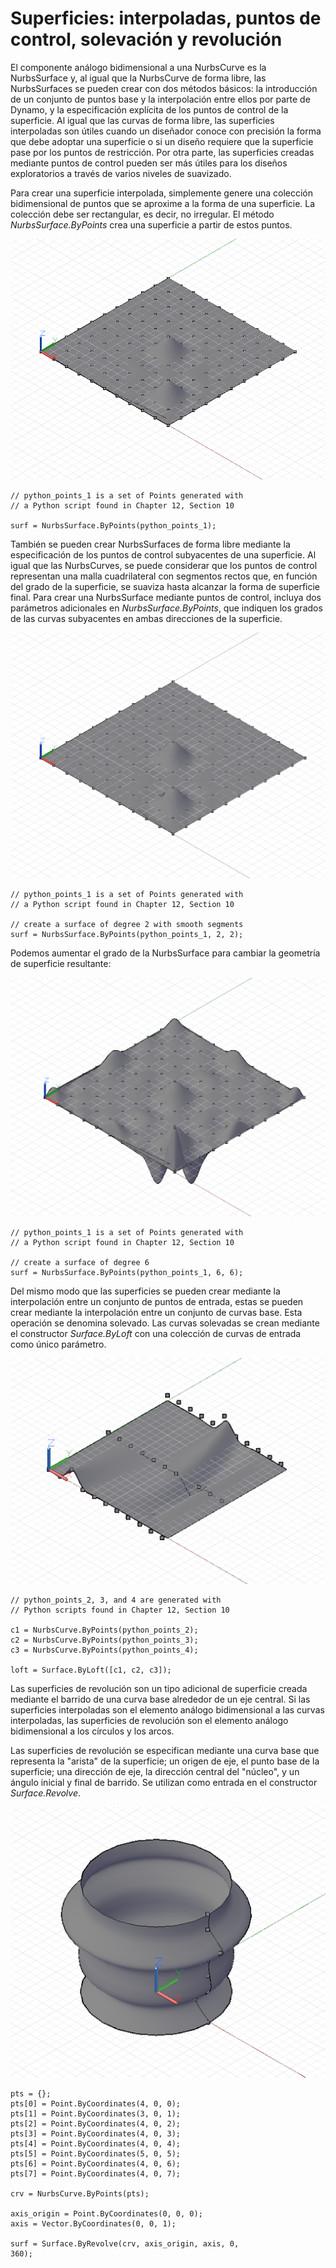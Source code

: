 

# Superficies: interpoladas, puntos de control, solevación y revolución

El componente análogo bidimensional a una NurbsCurve es la NurbsSurface y, al igual que la NurbsCurve de forma libre, las NurbsSurfaces se pueden crear con dos métodos básicos: la introducción de un conjunto de puntos base y la interpolación entre ellos por parte de Dynamo, y la especificación explícita de los puntos de control de la superficie. Al igual que las curvas de forma libre, las superficies interpoladas son útiles cuando un diseñador conoce con precisión la forma que debe adoptar una superficie o si un diseño requiere que la superficie pase por los puntos de restricción. Por otra parte, las superficies creadas mediante puntos de control pueden ser más útiles para los diseños exploratorios a través de varios niveles de suavizado.

Para crear una superficie interpolada, simplemente genere una colección bidimensional de puntos que se aproxime a la forma de una superficie. La colección debe ser rectangular, es decir, no irregular. El método *NurbsSurface.ByPoints* crea una superficie a partir de estos puntos.

![](images/12-6/Surfaces_01.png)

```
// python_points_1 is a set of Points generated with
// a Python script found in Chapter 12, Section 10

surf = NurbsSurface.ByPoints(python_points_1);
```

También se pueden crear NurbsSurfaces de forma libre mediante la especificación de los puntos de control subyacentes de una superficie. Al igual que las NurbsCurves, se puede considerar que los puntos de control representan una malla cuadrilateral con segmentos rectos que, en función del grado de la superficie, se suaviza hasta alcanzar la forma de superficie final. Para crear una NurbsSurface mediante puntos de control, incluya dos parámetros adicionales en *NurbsSurface.ByPoints*, que indiquen los grados de las curvas subyacentes en ambas direcciones de la superficie.

![](images/12-6/Surfaces_02.png)

```
// python_points_1 is a set of Points generated with
// a Python script found in Chapter 12, Section 10

// create a surface of degree 2 with smooth segments
surf = NurbsSurface.ByPoints(python_points_1, 2, 2);
```

Podemos aumentar el grado de la NurbsSurface para cambiar la geometría de superficie resultante:

![](images/12-6/Surfaces_03.png)

```
// python_points_1 is a set of Points generated with
// a Python script found in Chapter 12, Section 10

// create a surface of degree 6
surf = NurbsSurface.ByPoints(python_points_1, 6, 6);
```

Del mismo modo que las superficies se pueden crear mediante la interpolación entre un conjunto de puntos de entrada, estas se pueden crear mediante la interpolación entre un conjunto de curvas base. Esta operación se denomina solevado. Las curvas solevadas se crean mediante el constructor *Surface.ByLoft* con una colección de curvas de entrada como único parámetro.

![](images/12-6/Surfaces_04.png)

```
// python_points_2, 3, and 4 are generated with
// Python scripts found in Chapter 12, Section 10

c1 = NurbsCurve.ByPoints(python_points_2);
c2 = NurbsCurve.ByPoints(python_points_3);
c3 = NurbsCurve.ByPoints(python_points_4);

loft = Surface.ByLoft([c1, c2, c3]);
```

Las superficies de revolución son un tipo adicional de superficie creada mediante el barrido de una curva base alrededor de un eje central. Si las superficies interpoladas son el elemento análogo bidimensional a las curvas interpoladas, las superficies de revolución son el elemento análogo bidimensional a los círculos y los arcos.

Las superficies de revolución se especifican mediante una curva base que representa la "arista" de la superficie; un origen de eje, el punto base de la superficie; una dirección de eje, la dirección central del "núcleo", y un ángulo inicial y final de barrido. Se utilizan como entrada en el constructor *Surface.Revolve*.

![](images/12-6/Surfaces_05.png)

```
pts = {};
pts[0] = Point.ByCoordinates(4, 0, 0);
pts[1] = Point.ByCoordinates(3, 0, 1);
pts[2] = Point.ByCoordinates(4, 0, 2);
pts[3] = Point.ByCoordinates(4, 0, 3);
pts[4] = Point.ByCoordinates(4, 0, 4);
pts[5] = Point.ByCoordinates(5, 0, 5);
pts[6] = Point.ByCoordinates(4, 0, 6);
pts[7] = Point.ByCoordinates(4, 0, 7);

crv = NurbsCurve.ByPoints(pts);

axis_origin = Point.ByCoordinates(0, 0, 0);
axis = Vector.ByCoordinates(0, 0, 1);

surf = Surface.ByRevolve(crv, axis_origin, axis, 0,
360);
```

